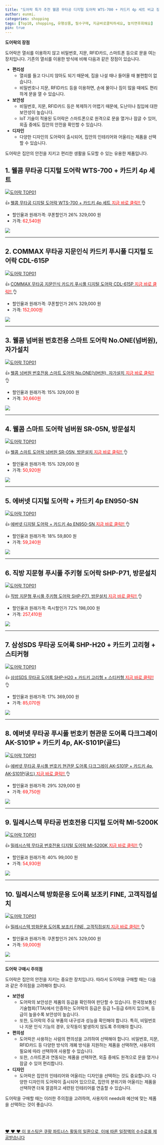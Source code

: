 ```yaml
---
title: "도어락 특가 추천 웰콤 무타공 디지털 도어락 WTS-700 + 카드키 4p 세트 비교 장점"
author: eunmi.
categories: shopping
tags: [Top10, shopping, 유행상품, 필수구매, 지금바로클릭하세요, 놓치면후회해요]
pin: true
---
```

**도어락의 장점**

도어락은 열쇠를 이용하지 않고 비밀번호, 지문, RFID카드, 스마트폰 등으로 문을 여는 장치입니다. 기존의 열쇠를 이용한 방식에 비해 다음과 같은 장점이 있습니다.

* **편리성**
    * 열쇠를 들고 다니지 않아도 되기 때문에, 집을 나설 때나 들어올 때 불편함이 없습니다.
    * 비밀번호나 지문, RFID카드 등을 이용하면, 손에 물이나 짐이 많을 때에도 편리하게 문을 열 수 있습니다.
* **보안성**
    * 비밀번호, 지문, RFID카드 등은 복제하기 어렵기 때문에, 도난이나 침입에 대한 보안성이 높습니다.
    * IoT 기술이 적용된 도어락은 스마트폰으로 원격으로 문을 열거나 잠글 수 있어, 외출 중에도 집안의 안전을 확인할 수 있습니다.
* **디자인**
    * 다양한 디자인의 도어락이 출시되어, 집안의 인테리어와 어울리는 제품을 선택할 수 있습니다.

도어락은 집안의 안전을 지키고 편리한 생활을 도모할 수 있는 유용한 제품입니다.

   

## 1. 웰콤 무타공 디지털 도어락 WTS-700 + 카드키 4p 세트

[![도어락 TOP01](https://thumbnail8.coupangcdn.com/thumbnails/remote/230x230ex/image/retail/images/9624906787040808-d0e1337d-be42-4f4d-bcd4-ab9b89159027.jpg)](https://link.coupang.com/re/AFFSDP?lptag=AF3617701&subid=GithubCoopas&pageKey=5613415533&traceid=V0-153&itemId=9077032178&vendorItemId=76363310615)


👍 [웰콤 무타공 디지털 도어락 WTS-700 + 카드키 4p 세트 <font color=red> 지금 바로 클릭!! </font> ](https://link.coupang.com/re/AFFSDP?lptag=AF3617701&subid=GithubCoopas&pageKey=5613415533&traceid=V0-153&itemId=9077032178&vendorItemId=76363310615) 👌 


- 할인율과 원래가격: 쿠폰할인가 26%  329,000   원
- 가격: <span style='color:red'>62,540원</span>

[![](/discount_price.png)](https://link.coupang.com/re/AFFSDP?lptag=AF3617701&subid=GithubCoopas&pageKey=5613415533&traceid=V0-153&itemId=9077032178&vendorItemId=76363310615)

---


   

## 2. COMMAX 무타공 지문인식 카드키 푸시풀 디지털 도어락 CDL-615P

[![도어락 TOP01](https://thumbnail6.coupangcdn.com/thumbnails/remote/230x230ex/image/rs_quotation_api/uhqajmjf/ff4673e5268e43f78f5474df933ad805.jpg)](https://link.coupang.com/re/AFFSDP?lptag=AF3617701&subid=GithubCoopas&pageKey=7210605091&traceid=V0-153&itemId=18246644853&vendorItemId=85393451791)


👍 [COMMAX 무타공 지문인식 카드키 푸시풀 디지털 도어락 CDL-615P <font color=red> 지금 바로 클릭!! </font> ](https://link.coupang.com/re/AFFSDP?lptag=AF3617701&subid=GithubCoopas&pageKey=7210605091&traceid=V0-153&itemId=18246644853&vendorItemId=85393451791) 👌 


- 할인율과 원래가격: 쿠폰할인가 26%  329,000   원
- 가격: <span style='color:red'>152,000원</span>

[![](/discount_price.png)](https://link.coupang.com/re/AFFSDP?lptag=AF3617701&subid=GithubCoopas&pageKey=7210605091&traceid=V0-153&itemId=18246644853&vendorItemId=85393451791)

---


   

## 3. 웰콤 넘버원 번호전용 스마트 도어락 No.ONE(넘버원), 자가설치

[![도어락 TOP01](https://thumbnail10.coupangcdn.com/thumbnails/remote/230x230ex/image/retail/images/2356133612466012-249e33c0-c4fb-4c51-96a2-da4edb600dc9.jpg)](https://link.coupang.com/re/AFFSDP?lptag=AF3617701&subid=GithubCoopas&pageKey=5891374885&traceid=V0-153&itemId=10360951388&vendorItemId=77643100374)


👍 [웰콤 넘버원 번호전용 스마트 도어락 No.ONE(넘버원), 자가설치 <font color=red> 지금 바로 클릭!! </font> ](https://link.coupang.com/re/AFFSDP?lptag=AF3617701&subid=GithubCoopas&pageKey=5891374885&traceid=V0-153&itemId=10360951388&vendorItemId=77643100374) 👌 


- 할인율과 원래가격: 15%  329,000   원
- 가격: <span style='color:red'>30,660원</span>

[![](/discount_price.png)](https://link.coupang.com/re/AFFSDP?lptag=AF3617701&subid=GithubCoopas&pageKey=5891374885&traceid=V0-153&itemId=10360951388&vendorItemId=77643100374)

---


   

## 4. 웰콤 스마트 도어락 넘버원 SR-05N, 방문설치

[![도어락 TOP01](https://thumbnail9.coupangcdn.com/thumbnails/remote/230x230ex/image/retail/images/4395194008179390-564e11f2-40ef-4321-b858-43651aa4f353.jpg)](https://link.coupang.com/re/AFFSDP?lptag=AF3617701&subid=GithubCoopas&pageKey=5891374885&traceid=V0-153&itemId=18771111924&vendorItemId=85902766223)


👍 [웰콤 스마트 도어락 넘버원 SR-05N, 방문설치 <font color=red> 지금 바로 클릭!! </font> ](https://link.coupang.com/re/AFFSDP?lptag=AF3617701&subid=GithubCoopas&pageKey=5891374885&traceid=V0-153&itemId=18771111924&vendorItemId=85902766223) 👌 


- 할인율과 원래가격: 15%  329,000   원
- 가격: <span style='color:red'>50,920원</span>

[![](/discount_price.png)](https://link.coupang.com/re/AFFSDP?lptag=AF3617701&subid=GithubCoopas&pageKey=5891374885&traceid=V0-153&itemId=18771111924&vendorItemId=85902766223)

---


   

## 5. 에버넷 디지털 도어락 + 카드키 4p EN950-SN

[![도어락 TOP01](https://thumbnail9.coupangcdn.com/thumbnails/remote/230x230ex/image/retail/images/644263960302340-ed59e819-fd64-4bda-b00c-85bab5da3c08.jpg)](https://link.coupang.com/re/AFFSDP?lptag=AF3617701&subid=GithubCoopas&pageKey=6408716550&traceid=V0-153&itemId=13734507830&vendorItemId=76397470491)


👍 [에버넷 디지털 도어락 + 카드키 4p EN950-SN <font color=red> 지금 바로 클릭!! </font> ](https://link.coupang.com/re/AFFSDP?lptag=AF3617701&subid=GithubCoopas&pageKey=6408716550&traceid=V0-153&itemId=13734507830&vendorItemId=76397470491) 👌 


- 할인율과 원래가격: 18%  59,800   원
- 가격: <span style='color:red'>59,240원</span>

[![](/discount_price.png)](https://link.coupang.com/re/AFFSDP?lptag=AF3617701&subid=GithubCoopas&pageKey=6408716550&traceid=V0-153&itemId=13734507830&vendorItemId=76397470491)

---


   

## 6. 직방 지문형 푸시풀 주키형 도어락 SHP-P71, 방문설치

[![도어락 TOP01](https://thumbnail8.coupangcdn.com/thumbnails/remote/230x230ex/image/retail/images/1495353957910378-c5fbc252-c9fb-4a70-bed8-289b48b7c2ad.png)](https://link.coupang.com/re/AFFSDP?lptag=AF3617701&subid=GithubCoopas&pageKey=7477769819&traceid=V0-153&itemId=19155493400&vendorItemId=86089279575)


👍 [직방 지문형 푸시풀 주키형 도어락 SHP-P71, 방문설치 <font color=red> 지금 바로 클릭!! </font> ](https://link.coupang.com/re/AFFSDP?lptag=AF3617701&subid=GithubCoopas&pageKey=7477769819&traceid=V0-153&itemId=19155493400&vendorItemId=86089279575) 👌 


- 할인율과 원래가격: 즉시할인가 72%  198,000   원
- 가격: <span style='color:red'>257,410원</span>

[![](/discount_price.png)](https://link.coupang.com/re/AFFSDP?lptag=AF3617701&subid=GithubCoopas&pageKey=7477769819&traceid=V0-153&itemId=19155493400&vendorItemId=86089279575)

---


   

## 7. 삼성SDS 무타공 도어록 SHP-H20 + 카드키 고리형 + 스티커형

[![도어락 TOP01](https://thumbnail8.coupangcdn.com/thumbnails/remote/230x230ex/image/retail/images/2020/07/20/15/9/5e421af1-ecc2-4192-b4f1-896e2cd3848c.jpg)](https://link.coupang.com/re/AFFSDP?lptag=AF3617701&subid=GithubCoopas&pageKey=1947804489&traceid=V0-153&itemId=3307605917&vendorItemId=71247387955)


👍 [삼성SDS 무타공 도어록 SHP-H20 + 카드키 고리형 + 스티커형 <font color=red> 지금 바로 클릭!! </font> ](https://link.coupang.com/re/AFFSDP?lptag=AF3617701&subid=GithubCoopas&pageKey=1947804489&traceid=V0-153&itemId=3307605917&vendorItemId=71247387955) 👌 


- 할인율과 원래가격: 17%  369,000   원
- 가격: <span style='color:red'>85,070원</span>

[![](/discount_price.png)](https://link.coupang.com/re/AFFSDP?lptag=AF3617701&subid=GithubCoopas&pageKey=1947804489&traceid=V0-153&itemId=3307605917&vendorItemId=71247387955)

---


   

## 8. 에버넷 무타공 푸시풀 번호키 현관문 도어록 다크그레이 AK-S101P + 카드키 4p, AK-S101P(골드)

[![도어락 TOP01](https://thumbnail6.coupangcdn.com/thumbnails/remote/230x230ex/image/retail/images/3575719543202405-d88edb4c-b096-4ed5-af72-133c19eb4c92.jpg)](https://link.coupang.com/re/AFFSDP?lptag=AF3617701&subid=GithubCoopas&pageKey=7212451885&traceid=V0-153&itemId=16367447585&vendorItemId=84048817839)


👍 [에버넷 무타공 푸시풀 번호키 현관문 도어록 다크그레이 AK-S101P + 카드키 4p, AK-S101P(골드) <font color=red> 지금 바로 클릭!! </font> ](https://link.coupang.com/re/AFFSDP?lptag=AF3617701&subid=GithubCoopas&pageKey=7212451885&traceid=V0-153&itemId=16367447585&vendorItemId=84048817839) 👌 


- 할인율과 원래가격: 29%  329,000   원
- 가격: <span style='color:red'>69,750원</span>

[![](/discount_price.png)](https://link.coupang.com/re/AFFSDP?lptag=AF3617701&subid=GithubCoopas&pageKey=7212451885&traceid=V0-153&itemId=16367447585&vendorItemId=84048817839)

---


   

## 9. 밀레시스텍 무타공 번호전용 디지털 도어락 MI-5200K

[![도어락 TOP01](https://thumbnail6.coupangcdn.com/thumbnails/remote/230x230ex/image/retail/images/459888650553573-15173b19-6cda-46f7-a2e2-36e835766ecf.jpg)](https://link.coupang.com/re/AFFSDP?lptag=AF3617701&subid=GithubCoopas&pageKey=1540092116&traceid=V0-153&itemId=2638265629&vendorItemId=70629151192)


👍 [밀레시스텍 무타공 번호전용 디지털 도어락 MI-5200K <font color=red> 지금 바로 클릭!! </font> ](https://link.coupang.com/re/AFFSDP?lptag=AF3617701&subid=GithubCoopas&pageKey=1540092116&traceid=V0-153&itemId=2638265629&vendorItemId=70629151192) 👌 


- 할인율과 원래가격: 40%  99,000   원
- 가격: <span style='color:red'>54,930원</span>

[![](/discount_price.png)](https://link.coupang.com/re/AFFSDP?lptag=AF3617701&subid=GithubCoopas&pageKey=1540092116&traceid=V0-153&itemId=2638265629&vendorItemId=70629151192)

---


   

## 10. 밀레시스텍 방화문용 도어록 보조키 FINE, 고객직접설치

[![도어락 TOP01](https://thumbnail9.coupangcdn.com/thumbnails/remote/230x230ex/image/retail/images/2023/10/16/10/3/02522c80-8cc9-40bf-bdd4-55c71b75ff2a.jpg)](https://link.coupang.com/re/AFFSDP?lptag=AF3617701&subid=GithubCoopas&pageKey=7655309028&traceid=V0-153&itemId=20379864470&vendorItemId=87463194425)


👍 [밀레시스텍 방화문용 도어록 보조키 FINE, 고객직접설치 <font color=red> 지금 바로 클릭!! </font> ](https://link.coupang.com/re/AFFSDP?lptag=AF3617701&subid=GithubCoopas&pageKey=7655309028&traceid=V0-153&itemId=20379864470&vendorItemId=87463194425) 👌 


- 할인율과 원래가격: 쿠폰할인가 26%  329,000   원
- 가격: <span style='color:red'>59,000원</span>

[![](/discount_price.png)](https://link.coupang.com/re/AFFSDP?lptag=AF3617701&subid=GithubCoopas&pageKey=7655309028&traceid=V0-153&itemId=20379864470&vendorItemId=87463194425)

---
**도어락 구매시 주의점**

도어락은 집안의 안전을 지키는 중요한 장치입니다. 따라서 도어락을 구매할 때는 다음과 같은 주의점을 고려해야 합니다.

* **보안성**
    * 도어락의 보안성은 제품의 등급을 확인하여 판단할 수 있습니다. 한국정보통신기술협회(TTA)에서 인증하는 도어락의 등급은 등급 1~등급 6까지 있으며, 등급이 높을수록 보안성이 높습니다.
    * 또한, 도어락의 주요 부품의 내구성과 성능을 확인해야 합니다. 특히, 비밀번호나 지문 인식 기능의 경우, 오작동이 발생하지 않도록 주의해야 합니다.
* **편의성**
    * 도어락은 사용하는 사람의 편의성을 고려하여 선택해야 합니다. 비밀번호, 지문, RFID카드 등 다양한 방식의 개폐 방식을 지원하는 제품을 선택하면, 사용자의 필요에 따라 선택하여 사용할 수 있습니다.
    * 또한, 스마트폰과 연동되는 제품을 선택하면, 외출 중에도 원격으로 문을 열거나 잠글 수 있어 편리합니다.
* **디자인**
    * 도어락은 집안의 인테리어와 어울리는 디자인을 선택하는 것도 중요합니다. 다양한 디자인의 도어락이 출시되어 있으므로, 집안의 분위기와 어울리는 제품을 선택하면 더욱 깔끔하고 세련된 인테리어를 연출할 수 있습니다.

도어락을 구매할 때는 이러한 주의점을 고려하여, 사용자의 needs와 예산에 맞는 제품을 선택하는 것이 좋습니다.<br><br><br><br><br> [ ❤ ❤ ❤ 이 포스팅은 쿠팡 파트너스 활동의 일환으로, 이에 따른 일정액의 수수료를 제공받습니다](https://link.coupang.com/a/bcEFyh)